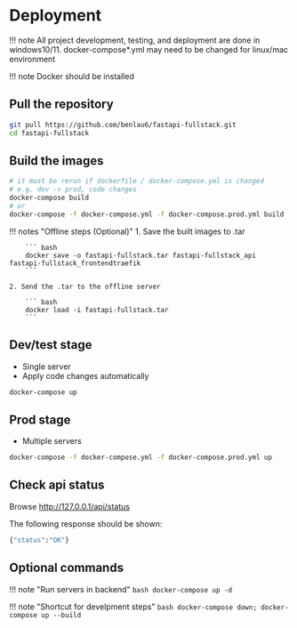 # Deployment

!!! note
    All project development, testing, and deployment are done in windows10/11. docker-compose\*.yml may need to be changed for linux/mac environment

!!! note
    Docker should be installed

## Pull the repository

``` bash
git pull https://github.com/benlau6/fastapi-fullstack.git
cd fastapi-fullstack
```

## Build the images

``` bash
# it must be rerun if dockerfile / docker-compose.yml is changed 
# e.g. dev -> prod, code changes
docker-compose build
# or
docker-compose -f docker-compose.yml -f docker-compose.prod.yml build
```

!!! notes "Offline steps (Optional)"
    1. Save the built images to .tar

        ``` bash
        docker save -o fastapi-fullstack.tar fastapi-fullstack_api fastapi-fullstack_frontendtraefik
        ```

    2. Send the .tar to the offline server

        ``` bash
        docker load -i fastapi-fullstack.tar
        ```

## Dev/test stage

- Single server
- Apply code changes automatically

``` bash
docker-compose up
```

## Prod stage

- Multiple servers

``` bash
docker-compose -f docker-compose.yml -f docker-compose.prod.yml up
```

## Check api status

Browse http://127.0.0.1/api/status

The following response should be shown:
``` bash
{"status":"OK"}
```

## Optional commands

!!! note "Run servers in backend"
    ``` bash
    docker-compose up -d
    ```

!!! note "Shortcut for develpment steps"
    ``` bash
    docker-compose down; docker-compose up --build
    ```